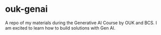 # ouk-genai
A repo of my materials during the Generative AI Course by OUK and BCS.
I am excited to learn how to build solutions with Gen AI.
